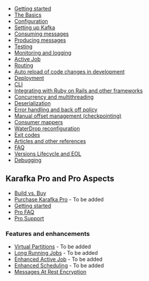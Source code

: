 * [Getting started](Getting-Started)
* [The Basics](The-Basics)
* [Configuration](Configuration)
* [Setting up Kafka](Setting-up-Kafka)
* [Consuming messages](Consuming-messages)
* [Producing messages](Producing-messages)
* [Testing](Testing)
* [Monitoring and logging](Monitoring-and-logging)
* [Active Job](Active-Job)
* [Routing](Routing)
* [Auto reload of code changes in development](Auto-reload-of-code-changes-in-development)
* [Deployment](Deployment)
* [CLI](CLI)
* [Integrating with Ruby on Rails and other frameworks](Integrating-with-Ruby-on-Rails-and-other-frameworks)
* [Concurrency and multithreading](Concurrency-and-multithreading)
* [Deserialization](Deserialization)
* [Error handling and back off policy](Error-handling-and-back-off-policy)
* [Manual offset management (checkpointing)](Manual-offset-management)
* [Consumer mappers](Consumer-mappers)
* [WaterDrop reconfiguration](WaterDrop-reconfiguration)
* [Exit codes](Exit-codes)
* [Articles and other references](Articles-and-other-references)
* [FAQ](FAQ)
* [Versions Lifecycle and EOL](Versions-Lifecycle-and-EOL)
* [Debugging](Debugging)

## Karafka Pro and Pro Aspects

* [Build vs. Buy](Build-vs.-Buy)
* [Purchase Karafka Pro](https://karafka.io) - To be added
* [Getting started](Pro-Getting-started)
* [Pro FAQ](Pro-FAQ)
* [Pro Support](Pro-Support)

### Features and enhancements

* [Virtual Partitions](Pro-Virtual-Partitions) - To be added
* [Long Running Jobs](Pro-Long-Running-Jobs) - To be added
* [Enhanced Active Job](Pro-Enhanced-Active-Job) - To be added
* [Enhanced Scheduling](Pro-Enhanced-Scheduling) - To be added
* [Messages At Rest Encryption](Pro-Messages-At-Rest-Encryption)

